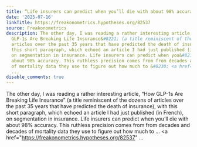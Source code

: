 ```yaml
---
title: “Life insurers can predict when you’ll die with about 98% accuracy”
date: '2025-07-16'
linkTitle: https://freakonometrics.hypotheses.org/82537
source: Freakonometrics
description: The other day, I was reading a rather interesting article, &#8220;How
  GLP-1s Are Breaking Life Insurance&#8221; (a title reminiscent of the dozens of
  articles over the past 35 years that have predicted the death of insurance), with
  this short paragraph, which echoed an article I had just published (in French),
  on segmentation in insurance. Life insurers can predict when you&#8217;ll die with
  about 98% accuracy. This ruthless precision comes from from decades and decades
  of mortality data they use to figure out how much to &#8230; <a href="https://freakonometrics.hypotheses.org/82537"
  ...
disable_comments: true
---
```

The other day, I was reading a rather interesting article, &#8220;How GLP-1s Are Breaking Life Insurance&#8221; (a title reminiscent of the dozens of articles over the past 35 years that have predicted the death of insurance), with this short paragraph, which echoed an article I had just published (in French), on segmentation in insurance. Life insurers can predict when you&#8217;ll die with about 98% accuracy. This ruthless precision comes from from decades and decades of mortality data they use to figure out how much to &#8230; <a href="https://freakonometrics.hypotheses.org/82537" ...